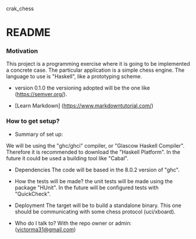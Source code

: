crak_chess
# README #

### Motivation ###
This project is a programming exercise where it is going to be
implemented a concrete case. The particular application is a simple
chess engine. The language to use is "Haskell", like a prototyping
scheme.

* version 0.1.0
the versioning adopted will be the one like (https://semver.org/).

* [Learn Markdown] (https://www.markdowntutorial.com/)

### How to get setup? ###

* Summary of set up:

We will be using the "ghc/ghci" compiler, or "Glascow Haskell
Compiler". Therefore it is recommended to download the "Haskell
Platform". In the future it could be used a building tool like "Cabal".

* Dependencies
The code will be based in the 8.0.2 version of "ghc".

* How the tests will be made?
the unit tests will be made using the package "HUnit". In the future
will be configured tests with "QuickCheck".

* Deployment
The target will be to build a standalone binary. This one should be
communicating with some chess protocol (uci/xboard). 

* Who do I talk to?
With the repo owner or admin:
(victorma31@gmail.com)

